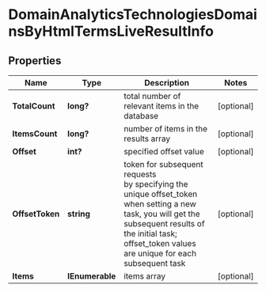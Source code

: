 # DomainAnalyticsTechnologiesDomainsByHtmlTermsLiveResultInfo


## Properties

| Name | Type | Description | Notes |
|------------ | ------------- | ------------- | -------------|
**TotalCount** | **long?** | total number of relevant items in the database |[optional]|
**ItemsCount** | **long?** | number of items in the results array |[optional]|
**Offset** | **int?** | specified offset value |[optional]|
**OffsetToken** | **string** | token for subsequent requests<br>by specifying the unique offset_token when setting a new task, you will get the subsequent results of the initial task;<br>offset_token values are unique for each subsequent task |[optional]|
**Items** | **IEnumerable<DomainAnalyticsTechnologiesDomainsByLiveItem>** | items array |[optional]|